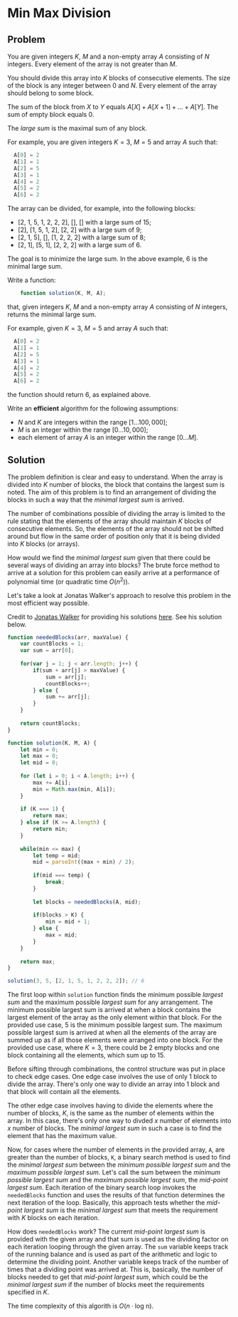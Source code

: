 # Min Max Division

## Problem

You are given integers $K$, $M$ and a non-empty array $A$ consisting of $N$ integers. Every element of the array is not greater than $M$.

You should divide this array into $K$ blocks of consecutive elements. The size of the block is any integer between 0 and $N$. Every element of the array should belong to some block.

The sum of the block from $X$ to $Y$ equals $A[X] + A[X + 1] + ... + A[Y]$. The sum of empty block equals 0.

The _large sum_ is the maximal sum of any block.

For example, you are given integers $K = 3$, $M = 5$ and array $A$ such that:

```js
  A[0] = 2
  A[1] = 1
  A[2] = 5
  A[3] = 1
  A[4] = 2
  A[5] = 2
  A[6] = 2
```

The array can be divided, for example, into the following blocks:

- [2, 1, 5, 1, 2, 2, 2], [], [] with a large sum of 15;
- [2], [1, 5, 1, 2], [2, 2] with a large sum of 9;
- [2, 1, 5], [], [1, 2, 2, 2] with a large sum of 8;
- [2, 1], [5, 1], [2, 2, 2] with a large sum of 6.

The goal is to minimize the large sum. In the above example, 6 is the minimal large sum.

Write a function:

```js
    function solution(K, M, A);
```

that, given integers $K$, $M$ and a non-empty array $A$ consisting of $N$ integers, returns the minimal large sum.

For example, given $K = 3$, $M = 5$ and array $A$ such that:

```js
  A[0] = 2
  A[1] = 1
  A[2] = 5
  A[3] = 1
  A[4] = 2
  A[5] = 2
  A[6] = 2
```

the function should return 6, as explained above.

Write an **efficient** algorithm for the following assumptions:

- $N$ and $K$ are integers within the range $[1 ... 100,000]$;
- $M$ is an integer within the range $[0 ... 10,000]$;
- each element of array $A$ is an integer within the range $[0 ... M]$.

## Solution

The problem definition is clear and easy to understand. When the array is divided into $K$ number of blocks, the block that contains the largest sum is noted. The aim of this problem is to find an arrangement of dividing the blocks in such a way that the _minimal largest sum_ is arrived.

The number of combinations possible of dividing the array is limited to the rule stating that the elements of the array should maintain $K$ blocks of consecutive elements. So, the elements of the array should not be shifted around but flow in the same order of position only that it is being divided into $K$ blocks (or arrays).

How would we find the _minimal largest sum_ given that there could be several ways of dividing an array into blocks? The brute force method to arrive at a solution for this problem can easily arrive at a performance of polynomial time (or quadratic time $O(n^2)$).

Let's take a look at Jonatas Walker's approach to resolve this problem in the most efficient way possible.

Credit to [Jonatas Walker](https://gist.github.com/jonataswalker) for providing his solutions [here](https://gist.github.com/jonataswalker/08187f5457fac4af1e86cf8c86647e23). See his solution below.

```js
function neededBlocks(arr, maxValue) {
    var countBlocks = 1;
    var sum = arr[0];
    
    for(var j = 1; j < arr.length; j++) {
        if(sum + arr[j] > maxValue) {
            sum = arr[j];
            countBlocks++;
        } else {
            sum += arr[j];
        }
    }
    
    return countBlocks;
}

function solution(K, M, A) {
    let min = 0;
    let max = 0;
    let mid = 0;
    
    for (let i = 0; i < A.length; i++) {
        max += A[i];
        min = Math.max(min, A[i]);
    }
    
    if (K === 1) {
        return max;
    } else if (K >= A.length) {
        return min;
    }
    
    while(min <= max) {
        let temp = mid;
        mid = parseInt((max + min) / 2);
        
        if(mid === temp) {
            break;
        }
        
        let blocks = neededBlocks(A, mid);
        
        if(blocks > K) {
            min = mid + 1;
        } else {
            max = mid;
        }
    }
    
    return max;
}

solution(3, 5, [2, 1, 5, 1, 2, 2, 2]); // 6
```

The first loop within `solution` function finds the minimum possible _largest sum_ and the maximum possible _largest sum_ for any arrangement. The minimum possible largest sum is arrived at when a block contains the largest element of the array as the only element within that block. For the provided use case, 5 is the minimum possible largest sum. The maximum possible largest sum is arrived at when all the elements of the array are summed up as if all those elements were arranged into one block. For the provided use case, where $K = 3$, there could be 2 empty blocks and one block containing all the elements, which sum up to 15.

Before sifting through combinations, the control structure was put in place to check edge cases. One edge case involves the use of only 1 block to divide the array. There's only one way to divide an array into 1 block and that block will contain all the elements.

The other edge case involves having to divide the elements where the number of blocks, $K$, is the same as the number of elements within the array. In this case, there's only one way to divded $x$ number of elements into $x$ number of blocks. The _minimal largest sum_ in such a case is to find the element that has the maximum value.

Now, for cases where the number of elements in the provided array, `A`, are greater than the number of blocks, `K`, a binary search method is used to find the _minimal largest sum_ between the _minimum possible largest sum_ and the _maximum possible largest sum_. Let's call the sum between the _minimum possible largest sum_ and the _maximum possible largest sum_, the _mid-point largest sum_. Each iteration of the binary search loop invokes the `neededBlocks` function and uses the results of that function determines the next iteration of the loop. Basically, this approach tests whether the _mid-point largest sum_ is the _minimal largest sum_ that meets the requirement with $K$ blocks on each iteration.

How does `neededBlocks` work? The current _mid-point largest sum_ is provided with the given array and that sum is used as the dividing factor on each iteration looping through the given array. The `sum` variable keeps track of the running balance and is used as part of the arithmetic and logic to determine the dividing point. Another variable keeps track of the number of times that a dividing point was arrived at. This is, basically, the number of blocks needed to get that _mid-point largest sum_, which could be the _minimal largest sum_ if the number of blocks meet the requirements specified in $K$.

The time complexity of this algorith is $O(n \cdot \text{log n})$.